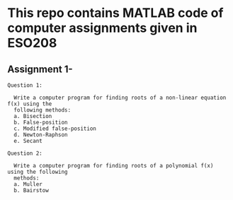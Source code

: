 # This repo contains MATLAB code of computer assignments given in ESO208

## Assignment 1-

    Question 1:
   
      Write a computer program for finding roots of a non-linear equation f(x) using the
      following methods:
      a. Bisection
      b. False-position
      c. Modified false-position
      d. Newton-Raphson
      e. Secant
     
    Question 2:
   
      Write a computer program for finding roots of a polynomial f(x) using the following
      methods:
      a. Muller
      b. Bairstow
